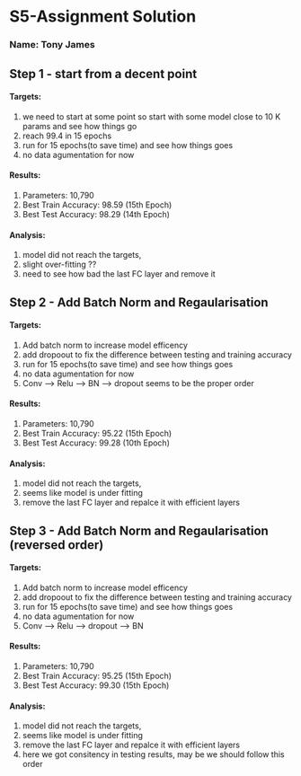 # S5-Assignment Solution
### Name: Tony James


## Step 1 - start from a decent point

####  Targets:
  1. we need to start at some point so start with some model close to 10 K params and see how things go
  2. reach 99.4 in 15 epochs 
  3. run for 15 epochs(to save time) and see how things goes
  4. no data agumentation for now
  
####  Results:
  1. Parameters: 10,790
  2. Best Train Accuracy: 98.59 (15th Epoch)
  3. Best Test Accuracy: 98.29 (14th Epoch)
    
####  Analysis:
  1. model did not reach the targets, 
  2. slight  over-fitting ??
  3. need to see how bad the last FC layer and remove it


  
## Step 2 - Add  Batch Norm and Regaularisation

####  Targets:
  1. Add batch norm to increase model efficency
  2. add dropoout to fix the difference between testing and training accuracy 
  3. run for 15 epochs(to save time) and see how things goes
  4. no data agumentation for now
  5. Conv --> Relu --> BN --> dropout seems to be the proper order
  
####  Results:
  1. Parameters: 10,790
  2. Best Train Accuracy: 95.22 (15th Epoch)
  3. Best Test Accuracy: 99.28 (10th Epoch)
    
####  Analysis:
  1. model did not reach the targets, 
  2. seems like model is under fitting
  3. remove the last FC layer and repalce it with efficient layers
  
  
## Step 3 - Add  Batch Norm and Regaularisation (reversed order)

####  Targets:
  1. Add batch norm to increase model efficency
  2. add dropoout to fix the difference between testing and training accuracy 
  3. run for 15 epochs(to save time) and see how things goes
  4. no data agumentation for now
  5. Conv --> Relu --> dropout --> BN 
  
####  Results:
  1. Parameters: 10,790
  2. Best Train Accuracy: 95.25 (15th Epoch)
  3. Best Test Accuracy: 99.30 (15th Epoch)
    
####  Analysis:
  1. model did not reach the targets, 
  2. seems like model is under fitting
  3. remove the last FC layer and repalce it with efficient layers
  4. here we got consitency in testing results,
     may be we should follow this order
